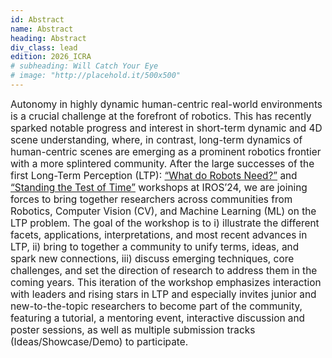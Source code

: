 ```yaml
---
id: Abstract
name: Abstract
heading: Abstract
div_class: lead
edition: 2026_ICRA
# subheading: Will Catch Your Eye
# image: "http://placehold.it/500x500"
---
```


<span style="font-size:1.1em;">
Autonomy in highly dynamic human-centric real-world environments is a crucial challenge at the forefront of robotics. This has recently sparked notable progress and interest in short-term dynamic and 4D scene understanding, where, in contrast, long-term dynamics of human-centric scenes are emerging as a prominent robotics frontier with a more splintered community.
</span>

<span style="font-size:1.1em;">
After the large successes of the first Long-Term Perception (LTP): <a href='{{ site.baseurl }}/2024_IROS/'>“What do Robots Need?”</a> and <a href='https://montrealrobotics.ca/test-of-time-workshop/'>“Standing the Test of Time”</a> workshops at IROS’24, we are joining forces to bring together researchers across communities from Robotics, Computer Vision (CV), and Machine Learning (ML) on the LTP problem. The goal of the workshop is to i) illustrate the different facets, applications, interpretations, and most recent advances in LTP, ii) bring to together a community to unify terms, ideas, and spark new connections, iii) discuss emerging techniques, core challenges, and set the direction of research to address them in the coming years.
</span>

<span style="font-size:1.1em;">
This iteration of the workshop emphasizes interaction with leaders and rising stars in LTP and especially invites junior and new-to-the-topic researchers to become part of the community, featuring a tutorial, a mentoring event, interactive discussion and poster sessions, as well as multiple submission tracks (Ideas/Showcase/Demo) to participate.
</span>
